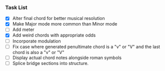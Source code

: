 ### Task List

- [x] Alter final chord for better musical resolution
- [x] Make Major mode more common than Minor mode
- [ ] Add meter
- [x] Add weird chords with appropriate odds
- [ ] Incorporate modulation
- [ ] Fix case where generated penultimate chord is a "v" or "V" and the last chord is also a "v" or "V"
- [ ] Display actual chord notes alongside roman symbols
- [ ] Splice bridge sections into structure.
